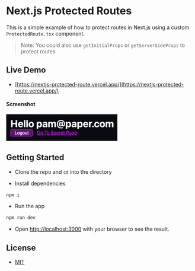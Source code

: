 # Next.js Protected Routes

This is a simple example of how to protect routes in Next.js using a custom `ProtectedRoute.tsx` component.

> Note: You could also use `getInitialProps` or `getServerSideProps` to protect routes

## Live Demo

- [https://nextjs-protected-route.vercel.app/](https://nextjs-protected-route.vercel.app/)

#### Screenshot

<img src="screenshot.png" alt="screenshot" width="300">

## Getting Started

- Clone the repo and `cd` into the directory

- Install dependencies

```bash
npm i
```

- Run the app

```bash
npm run dev
```

- Open [http://localhost:3000](http://localhost:3000) with your browser to see the result.

## License

- [MIT](LICENSE.md)

